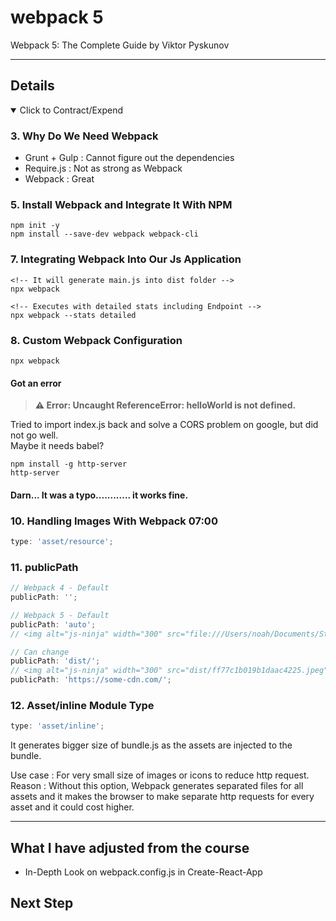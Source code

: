 # webpack 5

Webpack 5: The Complete Guide by Viktor Pyskunov

---

## Details

<details open>
  <summary>Click to Contract/Expend</summary>

### 3. Why Do We Need Webpack

- Grunt + Gulp : Cannot figure out the dependencies
- Require.js : Not as strong as Webpack
- Webpack : Great

### 5. Install Webpack and Integrate It With NPM

```
npm init -y
npm install --save-dev webpack webpack-cli
```

### 7. Integrating Webpack Into Our Js Application

```
<!-- It will generate main.js into dist folder -->
npx webpack
```

```
<!-- Executes with detailed stats including Endpoint -->
npx webpack --stats detailed
```

### 8. Custom Webpack Configuration

```
npx webpack
```

#### Got an error

> **⚠ Error: Uncaught ReferenceError: helloWorld is not defined.**

Tried to import index.js back and solve a CORS problem on google, but did not go well. \
Maybe it needs babel?

```
npm install -g http-server
http-server
```

#### Darn... It was a typo............ it works fine.

### 10. Handling Images With Webpack 07:00

```js
type: 'asset/resource';
```

### 11. publicPath

```js
// Webpack 4 - Default
publicPath: '';

// Webpack 5 - Default
publicPath: 'auto';
// <img alt="js-ninja" width="300" src="file:///Users/noah/Documents/Study/Study_devops/udemy/webpack5/webpack5-git/tutorial/dist/ff77c1b019b1daac4225.jpeg">

// Can change
publicPath: 'dist/';
// <img alt="js-ninja" width="300" src="dist/ff77c1b019b1daac4225.jpeg">
publicPath: 'https://some-cdn.com/';
```

### 12. Asset/inline Module Type

```js
type: 'asset/inline';
```

It generates bigger size of bundle.js as the assets are injected to the bundle.

Use case : For very small size of images or icons to reduce http request.
Reason : Without this option, Webpack generates separated files for all assets and it makes the browser to make separate http requests for every asset and it could cost higher.

</details>

---

## What I have adjusted from the course

- In-Depth Look on webpack.config.js in Create-React-App

## Next Step

```

```
